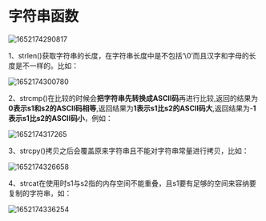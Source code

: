# 	字符串函数

![1652174290817](https://gitee.com/Enteral/images/raw/master/https://gitee.com/enteral/images/1652174290817.png)

1、strlen()获取字符串的长度，在字符串长度中是不包括‘\\0’而且汉字和字母的长度是不一样的。比如：

![1652174300780](https://gitee.com/Enteral/images/raw/master/https://gitee.com/enteral/images/1652174300780.png)

2、strcmp()在比较的时候会**把字符串先转换成ASCII码**再进行比较,返回的结果为**0表示s1和s2的ASCII码相等**,返回结果为**1表示s1比s2的ASCII码大**,返回结果为-**1表示s1比s2的ASCII码小**，例如：

![1652174317265](https://gitee.com/Enteral/images/raw/master/https://gitee.com/enteral/images/1652174317265.png)

3、strcpy()拷贝之后会覆盖原来字符串且不能对字符串常量进行拷贝，比如：

![1652174326658](https://gitee.com/Enteral/images/raw/master/https://gitee.com/enteral/images/1652174326658.png)

4、strcat在使用时s1与s2指的内存空间不能重叠，且s1要有足够的空间来容纳要复制的字符串，如：

![1652174336254](https://gitee.com/Enteral/images/raw/master/https://gitee.com/enteral/images/1652174336254.png)

